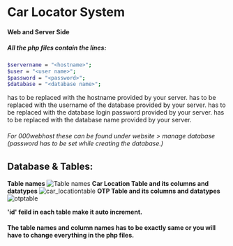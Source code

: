 # Car Locator System
#### Web and Server Side

##### All the php files contain the lines:
```sh
$servername = "<hostname>";
$user = "<user name>";
$password = "<password>";
$database = "<database name>";
```
**<hostname>** has to be replaced with the hostname provided by your server.
**<user name>** has to be replaced with the username of the database provided by your server.
**<password>** has to be replaced with the database login password provided by your server.
**<database name>** has to be replaced with the database name provided by your server.

###### For 000webhost these can be found under website > manage database (password has to be set while creating the database.)

## Database & Tables:
**Table names**
![Table names](https://i.pinimg.com/originals/9c/b1/ff/9cb1fffb3ebb7c4168b37f1f6bee8cf9.png)
**Car Location Table and its columns and datatypes**
![car_locationtable](https://i.pinimg.com/originals/91/4a/aa/914aaa6e561b511d9f255c8f801d9479.png)
**OTP Table and its columns and datatypes**
![otptable](https://i.pinimg.com/originals/77/12/80/771280e962952cf2ad528b7a764f0980.png)

**'id' feild in each table make it auto increment.**

#### The table names and column names has to be exactly same or you will have to change everything in the php files.
